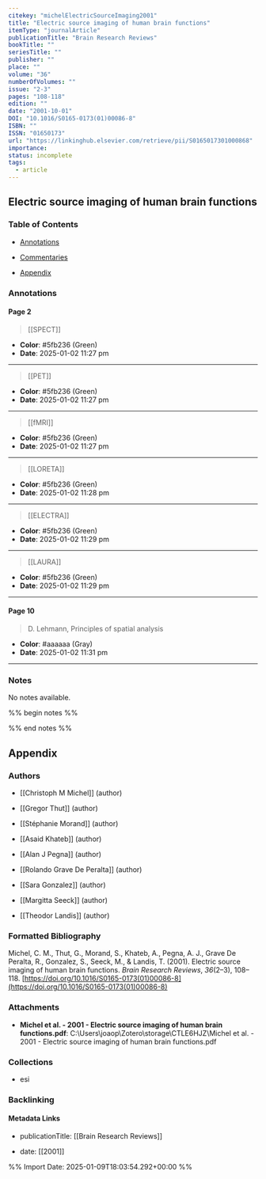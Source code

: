 ```yaml
---
citekey: "michelElectricSourceImaging2001"
title: "Electric source imaging of human brain functions"
itemType: "journalArticle"
publicationTitle: "Brain Research Reviews"
bookTitle: ""
seriesTitle: ""
publisher: ""
place: ""
volume: "36"
numberOfVolumes: ""
issue: "2-3"
pages: "108-118"
edition: ""
date: "2001-10-01"
DOI: "10.1016/S0165-0173(01)00086-8"
ISBN: ""
ISSN: "01650173"
url: "https://linkinghub.elsevier.com/retrieve/pii/S0165017301000868"
importance: 
status: incomplete
tags:
  - article
---
```


## Electric source imaging of human brain functions

### Table of Contents

- [Annotations](#annotations)

+ [Commentaries](#commentaries)

- [Appendix](#appendix)

### Annotations




#### Page 2








> [[SPECT]]





- **Color**: #5fb236 (Green)
- **Date**: 2025-01-02 11:27 pm

---








> [[PET]]





- **Color**: #5fb236 (Green)
- **Date**: 2025-01-02 11:27 pm

---








> [[fMRI]]





- **Color**: #5fb236 (Green)
- **Date**: 2025-01-02 11:27 pm

---








> [[LORETA]]





- **Color**: #5fb236 (Green)
- **Date**: 2025-01-02 11:28 pm

---








> [[ELECTRA]]





- **Color**: #5fb236 (Green)
- **Date**: 2025-01-02 11:29 pm

---








> [[LAURA]]





- **Color**: #5fb236 (Green)
- **Date**: 2025-01-02 11:29 pm

---



#### Page 10







> D. Lehmann, Principles of spatial analysis





- **Color**: #aaaaaa (Gray)
- **Date**: 2025-01-02 11:31 pm

---





### Notes


No notes available.


%% begin notes %%

<!-- Write your personal notes here -->

%% end notes %%

## Appendix

### Authors


- [[Christoph M Michel]] (author)

- [[Gregor Thut]] (author)

- [[Stéphanie Morand]] (author)

- [[Asaid Khateb]] (author)

- [[Alan J Pegna]] (author)

- [[Rolando Grave De Peralta]] (author)

- [[Sara Gonzalez]] (author)

- [[Margitta Seeck]] (author)

- [[Theodor Landis]] (author)




### Formatted Bibliography

Michel, C. M., Thut, G., Morand, S., Khateb, A., Pegna, A. J., Grave De Peralta, R., Gonzalez, S., Seeck, M., & Landis, T. (2001). Electric source imaging of human brain functions. _Brain Research Reviews_, _36_(2–3), 108–118. [https://doi.org/10.1016/S0165-0173(01)00086-8](https://doi.org/10.1016/S0165-0173(01)00086-8)




### Attachments


- **Michel et al. - 2001 - Electric source imaging of human brain functions.pdf**: C:\Users\joaop\Zotero\storage\CTLE6HJZ\Michel et al. - 2001 - Electric source imaging of human brain functions.pdf




### Collections


- esi





### Backlinking


#### Metadata Links


- publicationTitle: [[Brain Research Reviews]]




- date: [[2001]]





<!-- Any additional notes or comments -->


%% Import Date: 2025-01-09T18:03:54.292+00:00 %%
